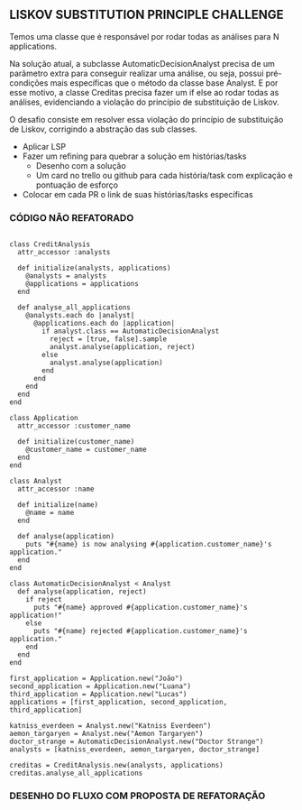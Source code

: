 ## LISKOV SUBSTITUTION PRINCIPLE CHALLENGE

Temos uma classe que é responsável por rodar todas as análises para N applications.

Na solução atual, a subclasse AutomaticDecisionAnalyst precisa de um parâmetro extra para conseguir realizar uma análise, ou seja, possui pré-condições mais específicas que o método da classe base Analyst. E por esse motivo, a classe Creditas precisa fazer um if else ao rodar todas as análises, evidenciando a violação do princípio de substituição de Liskov.

O desafio consiste em resolver essa violação do princípio de substituição de Liskov, corrigindo a abstração das sub classes.

- Aplicar LSP
- Fazer um refining para quebrar a solução em histórias/tasks
    - Desenho com a solução
    - Um card no trello ou github para cada história/task com explicação e pontuação de esforço
- Colocar em cada PR o link de suas histórias/tasks específicas

### CÓDIGO NÃO REFATORADO

```

class CreditAnalysis
  attr_accessor :analysts

  def initialize(analysts, applications)
    @analysts = analysts
    @applications = applications
  end

  def analyse_all_applications
    @analysts.each do |analyst|
      @applications.each do |application|
        if analyst.class == AutomaticDecisionAnalyst
          reject = [true, false].sample
          analyst.analyse(application, reject)
        else
          analyst.analyse(application)
        end
      end
    end
  end
end

class Application
  attr_accessor :customer_name

  def initialize(customer_name)
    @customer_name = customer_name
  end
end

class Analyst
  attr_accessor :name

  def initialize(name)
    @name = name
  end

  def analyse(application)
    puts "#{name} is now analysing #{application.customer_name}'s application."
  end
end

class AutomaticDecisionAnalyst < Analyst
  def analyse(application, reject)
    if reject
      puts "#{name} approved #{application.customer_name}'s application!"
    else
      puts "#{name} rejected #{application.customer_name}'s application."
    end
  end
end

first_application = Application.new("João")
second_application = Application.new("Luana")
third_application = Application.new("Lucas")
applications = [first_application, second_application, third_application]

katniss_everdeen = Analyst.new("Katniss Everdeen")
aemon_targaryen = Analyst.new("Aemon Targaryen")
doctor_strange = AutomaticDecisionAnalyst.new("Doctor Strange")
analysts = [katniss_everdeen, aemon_targaryen, doctor_strange]

creditas = CreditAnalysis.new(analysts, applications)
creditas.analyse_all_applications

```

### DESENHO DO FLUXO COM PROPOSTA DE REFATORAÇÃO

